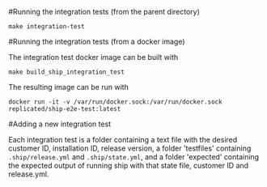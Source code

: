 #Running the integration tests (from the parent directory)

```shell
make integration-test
```

#Running the integration tests (from a docker image)

The integration test docker image can be built with

```shell
make build_ship_integration_test
```

The resulting image can be run with

```shell
docker run -it -v /var/run/docker.sock:/var/run/docker.sock replicated/ship-e2e-test:latest
```

#Adding a new integration test

Each integration test is a folder containing a text file with the
desired customer ID, installation ID, release version, a folder 'testfiles' containing
`.ship/release.yml` and `.ship/state.yml`, and a folder 'expected'
containing the expected output of running ship with that state file, customer ID and release.yml.
